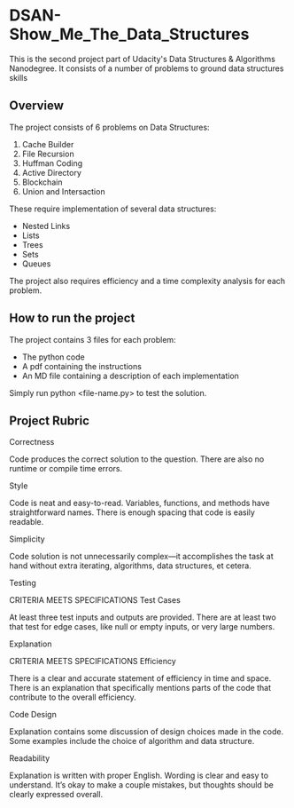 # DSAN-Show_Me_The_Data_Structures

This is the second project part of Udacity's Data Structures &amp; Algorithms Nanodegree. It consists of a number of problems to ground data structures skills

## Overview
The project consists of 6 problems on Data Structures:
1. Cache Builder
2. File Recursion
3. Huffman Coding
4. Active Directory
5. Blockchain
6. Union and Intersaction

These require implementation of several data structures:
* Nested Links
* Lists
* Trees
* Sets
* Queues

The project also requires efficiency and a time complexity analysis for each problem.

## How to run the project
The project contains 3 files for each problem:
* The python code
* A pdf containing the instructions
* An MD file containing a description of each implementation

Simply run python <file-name.py> to test the solution.

## Project Rubric
Correctness

Code produces the correct solution to the question. There are also no runtime or compile time errors.

Style

Code is neat and easy-to-read. Variables, functions, and methods have straightforward names. There is enough spacing that code is easily readable.

Simplicity

Code solution is not unnecessarily complex—it accomplishes the task at hand without extra iterating, algorithms, data structures, et cetera.

Testing

CRITERIA
MEETS SPECIFICATIONS
Test Cases

At least three test inputs and outputs are provided. There are at least two that test for edge cases, like null or empty inputs, or very large numbers.

Explanation

CRITERIA
MEETS SPECIFICATIONS
Efficiency

There is a clear and accurate statement of efficiency in time and space. There is an explanation that specifically mentions parts of the code that contribute to the overall efficiency.

Code Design

Explanation contains some discussion of design choices made in the code. Some examples include the choice of algorithm and data structure.

Readability

Explanation is written with proper English. Wording is clear and easy to understand. It’s okay to make a couple mistakes, but thoughts should be clearly expressed overall.